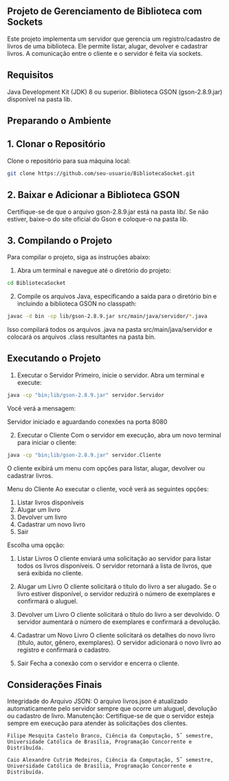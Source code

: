 ## Projeto de Gerenciamento de Biblioteca com Sockets

Este projeto implementa um servidor que gerencia um registro/cadastro de livros de uma biblioteca. Ele permite listar, alugar, devolver e cadastrar livros. A comunicação entre o cliente e o servidor é feita via sockets.

## Requisitos

Java Development Kit (JDK) 8 ou superior.
Biblioteca GSON (gson-2.8.9.jar) disponível na pasta lib.

## Preparando o Ambiente

## 1. Clonar o Repositório

Clone o repositório para sua máquina local:

```bash
git clone https://github.com/seu-usuario/BibliotecaSocket.git
```

## 2. Baixar e Adicionar a Biblioteca GSON

Certifique-se de que o arquivo gson-2.8.9.jar está na pasta lib/. Se não estiver, baixe-o do site oficial do Gson e coloque-o na pasta lib.

## 3. Compilando o Projeto

Para compilar o projeto, siga as instruções abaixo:

1. Abra um terminal e navegue até o diretório do projeto:

```bash
cd BibliotecaSocket
```

2. Compile os arquivos Java, especificando a saída para o diretório bin e incluindo a biblioteca GSON no classpath:

```bash
javac -d bin -cp lib/gson-2.8.9.jar src/main/java/servidor/*.java 
```
Isso compilará todos os arquivos .java na pasta src/main/java/servidor e colocará os arquivos .class resultantes na pasta bin.

## Executando o Projeto

1. Executar o Servidor
Primeiro, inicie o servidor. Abra um terminal e execute:

```bash
java -cp "bin;lib/gson-2.8.9.jar" servidor.Servidor
```

Você verá a mensagem:

Servidor iniciado e aguardando conexões na porta 8080

2. Executar o Cliente
Com o servidor em execução, abra um novo terminal para iniciar o cliente:

```bash
java -cp "bin;lib/gson-2.8.9.jar" servidor.Cliente
```

O cliente exibirá um menu com opções para listar, alugar, devolver ou cadastrar livros.

Menu do Cliente
Ao executar o cliente, você verá as seguintes opções:

1. Listar livros disponíveis
2. Alugar um livro
3. Devolver um livro
4. Cadastrar um novo livro
5. Sair

Escolha uma opção:
1. Listar Livros
O cliente enviará uma solicitação ao servidor para listar todos os livros disponíveis. O servidor retornará a lista de livros, que será exibida no cliente.

2. Alugar um Livro
O cliente solicitará o título do livro a ser alugado. Se o livro estiver disponível, o servidor reduzirá o número de exemplares e confirmará o aluguel.

3. Devolver um Livro
O cliente solicitará o título do livro a ser devolvido. O servidor aumentará o número de exemplares e confirmará a devolução.

4. Cadastrar um Novo Livro
O cliente solicitará os detalhes do novo livro (título, autor, gênero, exemplares). O servidor adicionará o novo livro ao registro e confirmará o cadastro.

5. Sair
Fecha a conexão com o servidor e encerra o cliente.

## Considerações Finais

Integridade do Arquivo JSON: O arquivo livros.json é atualizado automaticamente pelo servidor sempre que ocorre um aluguel, devolução ou cadastro de livro.
Manutenção: Certifique-se de que o servidor esteja sempre em execução para atender às solicitações dos clientes.
```
Filipe Mesquita Castelo Branco, Ciência da Computação, 5˚ semestre, Universidade Católica de Brasília, Programação Concorrente e Distribuída.
```
```
Caio Alexandre Cutrim Medeiros, Ciência da Computação, 5˚ semestre, Universidade Católica de Brasília, Programação Concorrente e Distribuída.
```
